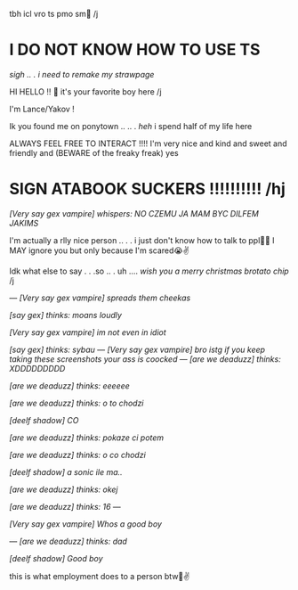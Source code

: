 tbh icl vro ts pmo sm🥀 /j

# I DO NOT KNOW HOW TO USE TS

*sigh .. . i need to remake my strawpage*

HI HELLO !! 💨 it's your favorite boy here /j 

I'm Lance/Yakov ! 

Ik you found me on ponytown .. .. . *heh* i spend half of my life here 

ALWAYS FEEL FREE TO INTERACT !!!! I'm very nice and kind and sweet and friendly and (BEWARE of the freaky freak) yes 

# SIGN ATABOOK SUCKERS ‼️‼️‼️‼️‼️ /hj

*[Very say gex vampire] whispers: NO CZEMU JA MAM BYC DILFEM JAKIMS*

I'm actually a rlly nice person .. . . i just don't know how to talk to ppl🥀🥀 I MAY ignore you but only because I'm scared😭✌️

Idk what else to say . . .so .. . uh ....  *wish you a merry christmas brotato chip* /j 

—
*[Very say gex vampire] spreads them cheekas*

*[say gex] thinks: moans loudly*

*[Very say gex vampire] im not even in idiot*

*[say gex] thinks: sybau*
—
*[Very say gex vampire] bro istg if you keep taking these screenshots your ass is coocked*
—
*[are we deaduzz] thinks: XDDDDDDDDD*

*[are we deaduzz] thinks: eeeeee*

*[are we deaduzz] thinks: o to chodzi*

*[deelf shadow] CO*

*[are we deaduzz] thinks: pokaze ci potem*

*[are we deaduzz] thinks: o co chodzi*

*[deelf shadow] a sonic ile ma..*

*[are we deaduzz] thinks: okej*

*[are we deaduzz] thinks: 16*
—

*[Very say gex vampire] Whos a good boy*

—
*[are we deaduzz] thinks: dad*

*[deelf shadow] Good boy*

this is what employment does to a person btw🫩✌️
